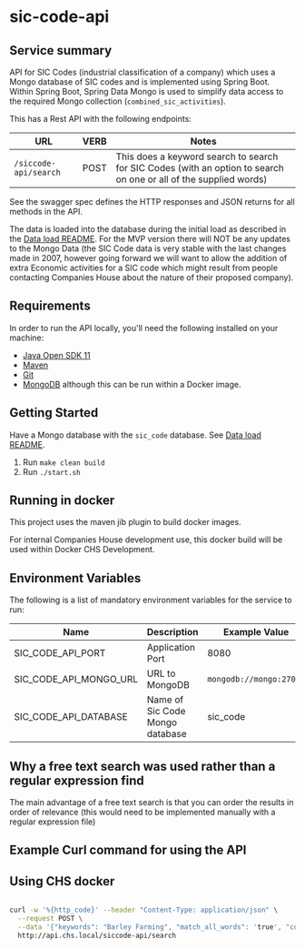 # sic-code-api

## Service summary

API for SIC Codes (industrial classification of a company) which uses a Mongo database of SIC codes and is implemented using Spring Boot.
Within Spring Boot, Spring Data Mongo is used to simplify data access to the required Mongo collection (`combined_sic_activities`).

This has a  Rest API with the following endpoints:

URL                       | VERB | Notes
------------------------- | ---- | --------------------------------------------------------------------------
`/siccode-api/search`     | POST | This does a keyword search to search for SIC Codes (with an option to search on one or all of the supplied words)

See the swagger spec defines the HTTP responses and JSON returns for all methods in the API.

The data is loaded into the database during the initial load as described in the [Data load README](DATALOAD-README.md). For the MVP version there will NOT be any updates to the Mongo Data (the SIC Code data is very stable with the last changes made in 2007, however going forward we will want to allow the addition of extra Economic activities for a SIC code which might result from people contacting Companies House about the nature of their proposed company).

## Requirements

In order to run the API locally, you'll need the following installed on your machine:

- [Java Open SDK 11](https://jdk.java.net/archive/)
- [Maven](https://maven.apache.org/download.cgi)
- [Git](https://git-scm.com/downloads)
- [MongoDB](https://www.mongodb.com) although this can be run within a Docker image.

## Getting Started

Have a Mongo database with the `sic_code` database. See [Data load README](DATALOAD-README.md).

1. Run `make clean build`
2. Run `./start.sh`

## Running in docker

This project uses the maven jib plugin to build docker images.

For internal Companies House development use, this docker build will be used within Docker CHS Development.

## Environment Variables

The following is a list of mandatory environment variables for the service to run:

Name                                 | Description                                                               | Example Value
------------------------------------ | ------------------------------------------------------------------------- | ------------------------
SIC_CODE_API_PORT                    | Application Port                                                          | 8080
SIC_CODE_API_MONGO_URL               | URL to MongoDB                                                            | `mongodb://mongo:27017`
SIC_CODE_API_DATABASE                | Name of Sic Code Mongo database                                           | sic_code

## Why a free text search was used rather than a regular expression find

The main advantage of a free text search is that you can order the results in order of relevance (this would need to be implemented manually with a regular expression file)

## Example Curl command for using the API

## Using CHS docker

``` bash

curl -w '%{http_code}' --header "Content-Type: application/json" \
  --request POST \
  --data '{"keywords": "Barley Farming", "match_all_words": 'true', "context_id": "sic-code-web-155982514859810330"}' \
  http://api.chs.local/siccode-api/search
